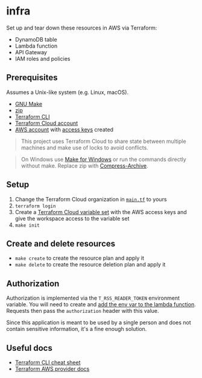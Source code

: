 # infra

Set up and tear down these resources in AWS via Terraform:

- DynamoDB table
- Lambda function
- API Gateway
- IAM roles and policies

## Prerequisites

Assumes a Unix-like system (e.g. Linux, macOS).

- [GNU Make](https://www.gnu.org/software/make/)
- [zip](https://linux.die.net/man/1/zip)
- [Terraform CLI](https://developer.hashicorp.com/terraform/tutorials/aws-get-started/install-cli)
- [Terraform Cloud account](https://cloud.hashicorp.com/products/terraform)
- [AWS account](https://aws.amazon.com/) with [access keys](https://aws.amazon.com/premiumsupport/knowledge-center/create-access-key/) created

> This project uses Terraform Cloud to share state between multiple machines and make use of locks to avoid conflicts.

> On Windows use [Make for Windows](https://gnuwin32.sourceforge.net/packages/make.htm) or run the commands directly without make. Replace zip with [Compress-Archive](https://learn.microsoft.com/en-us/powershell/module/microsoft.powershell.archive/compress-archive).

## Setup

1. Change the Terraform Cloud organization in [`main.tf`](./src/main.tf) to yours
2. `terraform login`
3. Create a [Terraform Cloud variable set](https://developer.hashicorp.com/terraform/tutorials/cloud/cloud-multiple-variable-sets) with the AWS access keys and give the workspace access to the variable set
4. `make init`

## Create and delete resources

- `make create` to create the resource plan and apply it
- `make delete` to create the resource deletion plan and apply it

## Authorization

Authorization is implemented via the `T_RSS_READER_TOKEN` environment variable. You will need to create and [add the env var to the lambda function](https://docs.aws.amazon.com/lambda/latest/dg/configuration-envvars.html#configuration-envvars-config). Requests then pass the `authorization` header with this value.

Since this application is meant to be used by a single person and does not contain sensitive information, it's a fine enough solution.

## Useful docs

- [Terraform CLI cheat sheet](https://acloudguru.com/blog/engineering/the-ultimate-terraform-cheatsheet)
- [Terraform AWS provider docs](https://registry.terraform.io/providers/hashicorp/aws/latest/docs)
